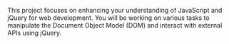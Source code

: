 This project focuses on enhancing your understanding of JavaScript and jQuery for web development. You will be working on various tasks to manipulate the Document Object Model (DOM) and interact with external APIs using jQuery.
